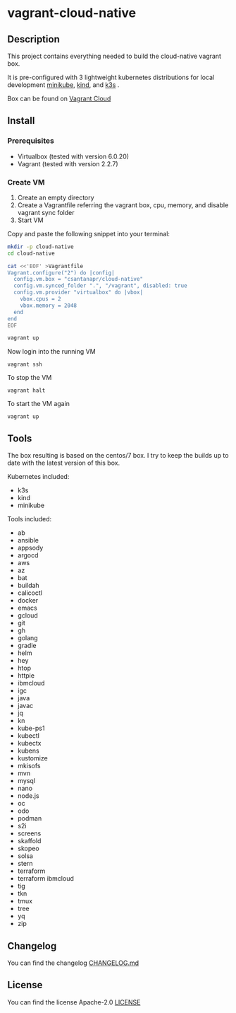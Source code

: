 # vagrant-cloud-native

## Description
This project contains everything needed to build the cloud-native vagrant box.

It is pre-configured with 3 lightweight kubernetes distributions for local development [minikube](https://minikube.sigs.k8s.io/docs), [kind](https://kind.sigs.k8s.io), and [k3s](https://github.com/rancher/k3s) .

Box can be found on [Vagrant Cloud](https://app.vagrantup.com/csantanapr/boxes/cloud-native)

## Install

### Prerequisites

* Virtualbox (tested with version 6.0.20)
* Vagrant (tested with version 2.2.7)

### Create VM

1. Create an empty directory
2. Create a Vagrantfile referring the vagrant box, cpu, memory, and disable vagrant sync folder
3. Start VM

Copy and paste the following snippet into your terminal:

```bash
mkdir -p cloud-native
cd cloud-native

cat <<'EOF' >Vagrantfile
Vagrant.configure("2") do |config|
  config.vm.box = "csantanapr/cloud-native"
  config.vm.synced_folder ".", "/vagrant", disabled: true
  config.vm.provider "virtualbox" do |vbox|
    vbox.cpus = 2
    vbox.memory = 2048
  end
end
EOF

vagrant up
```

Now login into the running VM
```
vagrant ssh
```

To stop the VM
```
vagrant halt
```

To start the VM again
```
vagrant up
```


## Tools

The box resulting is based on the centos/7 box. 
I try to keep the builds up to date with the latest version of this box. 

Kubernetes included:
* k3s
* kind
* minikube

Tools included:
* ab
* ansible
* appsody
* argocd
* aws
* az
* bat
* buildah
* calicoctl
* docker
* emacs
* gcloud
* git
* gh
* golang
* gradle
* helm
* hey
* htop
* httpie
* ibmcloud
* igc
* java
* javac
* jq
* kn
* kube-ps1
* kubectl
* kubectx
* kubens
* kustomize
* mkisofs
* mvn
* mysql
* nano
* node.js
* oc
* odo
* podman
* s2i
* screens
* skaffold
* skopeo
* solsa
* stern
* terraform
* terraform ibmcloud
* tig
* tkn
* tmux
* tree
* yq
* zip

## Changelog
You can find the changelog [CHANGELOG.md](CHANGELOG.md)

## License
You can find the license Apache-2.0 [LICENSE](LICENSE)